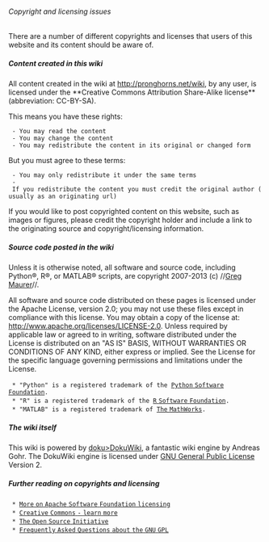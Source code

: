 ###### Copyright and licensing issues

There are a number of different copyrights and licenses that users of
this website and its content should be aware of.

##### Content created in this wiki

All content created in the wiki at <http://pronghorns.net/wiki>, by any
user, is licensed under the \*\*Creative Commons Attribution Share-Alike
license\*\* (abbreviation: CC-BY-SA).

This means you have these rights:

` - You may read the content`\
` - You may change the content`\
` - You may redistribute the content in its original or changed form`

But you must agree to these terms:

` - You may only redistribute it under the same terms`\
` - If you redistribute the content you must credit the original author (usually as an originating url)`

If you would like to post copyrighted content on this website, such as
images or figures, please credit the copyright holder and include a link
to the originating source and copyright/licensing information.

##### Source code posted in the wiki

Unless it is otherwise noted, all software and source code, including
Python®, R®, or MATLAB® scripts, are copyright 2007-2013 (c) //[Greg
Maurer](greg@pronghorns.net "wikilink")//.

All software and source code distributed on these pages is licensed
under the Apache License, version 2.0; you may not use these files
except in compliance with this license. You may obtain a copy of the
license at: <http://www.apache.org/licenses/LICENSE-2.0>. Unless
required by applicable law or agreed to in writing, software distributed
under the License is distributed on an "AS IS" BASIS, WITHOUT WARRANTIES
OR CONDITIONS OF ANY KIND, either express or implied. See the License
for the specific language governing permissions and limitations under
the License.

` * "Python" is a registered trademark of the `[`Python` `Software`
`Foundation`](http://www.python.org "wikilink")`.`\
` * "R" is a registered trademark of the `[`R` `Software`
`Foundation`](http://www.r-project.org/ "wikilink")`.`\
` * "MATLAB" is a registered trademark of `[`The`
`MathWorks`](http://www.mathworks.com "wikilink")`.`

##### The wiki itself

This wiki is powered by [doku&gt;DokuWiki](doku>DokuWiki "wikilink"), a
fantastic wiki engine by Andreas Gohr. The DokuWiki engine is licensed
under [GNU General Public
License](http://www.gnu.org/licenses/gpl.html "wikilink") Version 2.

##### Further reading on copyrights and licensing

` * `[`More` `on` `Apache` `Software` `Foundation`
`licensing`](http://www.apache.org/licenses/ "wikilink")\
` * `[`Creative` `Commons` `-` `learn`
`more`](http://creativecommons.org/learn/ "wikilink")\
` * `[`The` `Open` `Source`
`Initiative`](http://opensource.org "wikilink")\
` * `[`Frequently` `Asked` `Questions` `about` `the` `GNU`
`GPL`](http://www.fsf.org/licenses/gpl-faq.html "wikilink")
